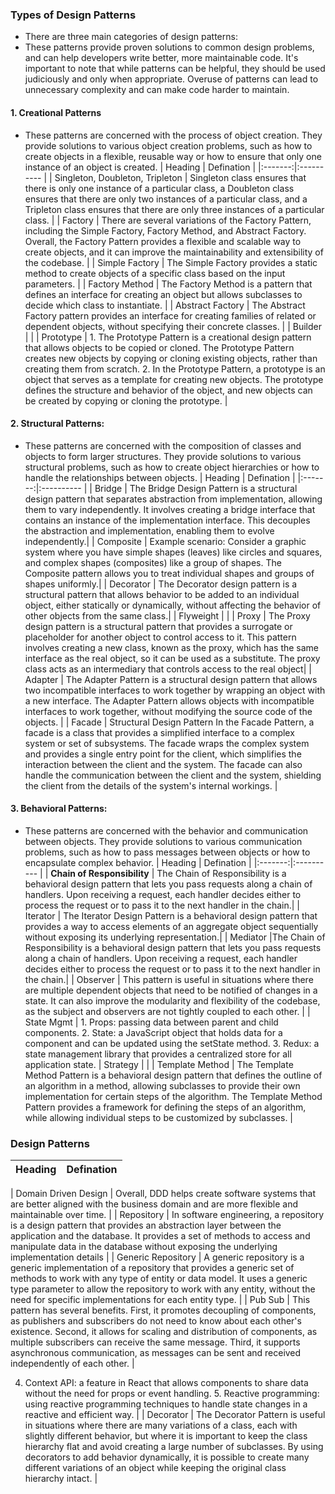 ### Types of Design Patterns
- There are three main categories of design patterns:
- These patterns provide proven solutions to common design problems, and can help developers write better, more maintainable code. It's important to note that while patterns can be helpful, they should be used judiciously and only when appropriate. Overuse of patterns can lead to unnecessary complexity and can make code harder to maintain.

#### 1. Creational Patterns
- These patterns are concerned with the process of object creation. They provide solutions to various object creation problems, such as how to create objects in a flexible, reusable way or how to ensure that only one instance of an object is created.
| Heading | Defination |
|:-------:|:---------- | 
| Singleton, Doubleton, Tripleton | Singleton class ensures that there is only one instance of a particular class, a Doubleton class ensures that there are only two instances of a particular class, and a Tripleton class ensures that there are only three instances of a particular class. |
| Factory | There are several variations of the Factory Pattern, including the Simple Factory, Factory Method, and Abstract Factory. Overall, the Factory Pattern provides a flexible and scalable way to create objects, and it can improve the maintainability and extensibility of the codebase. |
| Simple Factory | The Simple Factory provides a static method to create objects of a specific class based on the input parameters. |
| Factory Method | The Factory Method is a pattern that defines an interface for creating an object but allows subclasses to decide which class to instantiate. |
| Abstract Factory | The Abstract Factory pattern provides an interface for creating families of related or dependent objects, without specifying their concrete classes. |
| Builder | |
| Prototype | 1. The Prototype Pattern is a creational design pattern that allows objects to be copied or cloned. The Prototype Pattern creates new objects by copying or cloning existing objects, rather than creating them from scratch. 2. In the Prototype Pattern, a prototype is an object that serves as a template for creating new objects. The prototype defines the structure and behavior of the object, and new objects can be created by copying or cloning the prototype. |

#### 2. Structural Patterns: 
- These patterns are concerned with the composition of classes and objects to form larger structures. They provide solutions to various structural problems, such as how to create object hierarchies or how to handle the relationships between objects.
| Heading | Defination |
|:-------:|:---------- | 
| Bridge | The Bridge Design Pattern is a structural design pattern that separates abstraction from implementation, allowing them to vary independently. It involves creating a bridge interface that contains an instance of the implementation interface. This decouples the abstraction and implementation, enabling them to evolve independently.|
| Composite | Example scenario: Consider a graphic system where you have simple shapes (leaves) like circles and squares, and complex shapes (composites) like a group of shapes. The Composite pattern allows you to treat individual shapes and groups of shapes uniformly.|
| Decorator | The Decorator design pattern is a structural pattern that allows behavior to be added to an individual object, either statically or dynamically, without affecting the behavior of other objects from the same class.|
| Flyweight | |
| Proxy | The Proxy design pattern is a structural pattern that provides a surrogate or placeholder for another object to control access to it. This pattern involves creating a new class, known as the proxy, which has the same interface as the real object, so it can be used as a substitute. The proxy class acts as an intermediary that controls access to the real object|
| Adapter | The Adapter Pattern is a structural design pattern that allows two incompatible interfaces to work together by wrapping an object with a new interface. The Adapter Pattern allows objects with incompatible interfaces to work together, without modifying the source code of the objects. |
| Facade | Structural Design Pattern In the Facade Pattern, a facade is a class that provides a simplified interface to a complex system or set of subsystems. The facade wraps the complex system and provides a single entry point for the client, which simplifies the interaction between the client and the system. The facade can also handle the communication between the client and the system, shielding the client from the details of the system's internal workings. |


#### 3. Behavioral Patterns:
- These patterns are concerned with the behavior and communication between objects. They provide solutions to various communication problems, such as how to pass messages between objects or how to encapsulate complex behavior.
| Heading | Defination |
|:-------:|:---------- | 
| **Chain of Responsibility** | The Chain of Responsibility is a behavioral design pattern that lets you pass requests along a chain of handlers. Upon receiving a request, each handler decides either to process the request or to pass it to the next handler in the chain.|
| Iterator | The Iterator Design Pattern is a behavioral design pattern that provides a way to access elements of an aggregate object sequentially without exposing its underlying representation.|
| Mediator |The Chain of Responsibility is a behavioral design pattern that lets you pass requests along a chain of handlers. Upon receiving a request, each handler decides either to process the request or to pass it to the next handler in the chain.|
| Observer | This pattern is useful in situations where there are multiple dependent objects that need to be notified of changes in a state. It can also improve the modularity and flexibility of the codebase, as the subject and observers are not tightly coupled to each other. |
| State Mgmt | 1. Props: passing data between parent and child components. 2. State: a JavaScript object that holds data for a component and can be updated using the setState method. 3. Redux: a state management library that provides a centralized store for all application state. 
| Strategy | |
| Template Method | The Template Method Pattern is a behavioral design pattern that defines the outline of an algorithm in a method, allowing subclasses to provide their own implementation for certain steps of the algorithm. The Template Method Pattern provides a framework for defining the steps of an algorithm, while allowing individual steps to be customized by subclasses. |


### Design Patterns
| Heading | Defination |
|:-------:|:---------- | 

| Domain Driven Design | Overall, DDD helps create software systems that are better aligned with the business domain and are more flexible and maintainable over time. |
| Repository | In software engineering, a repository is a design pattern that provides an abstraction layer between the application and the database. It provides a set of methods to access and manipulate data in the database without exposing the underlying implementation details |
| Generic Repository | A generic repository is a generic implementation of a repository that provides a generic set of methods to work with any type of entity or data model. It uses a generic type parameter to allow the repository to work with any entity, without the need for specific implementations for each entity type. |
| Pub Sub | This pattern has several benefits. First, it promotes decoupling of components, as publishers and subscribers do not need to know about each other's existence. Second, it allows for scaling and distribution of components, as multiple subscribers can receive the same message. Third, it supports asynchronous communication, as messages can be sent and received independently of each other. |

4. Context API: a feature in React that allows components to share data without the need for props or event handling. 5. Reactive programming: using reactive programming techniques to handle state changes in a reactive and efficient way. | 
| Decorator | The Decorator Pattern is useful in situations where there are many variations of a class, each with slightly different behavior, but where it is important to keep the class hierarchy flat and avoid creating a large number of subclasses. By using decorators to add behavior dynamically, it is possible to create many different variations of an object while keeping the original class hierarchy intact. |




